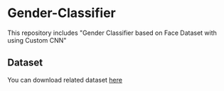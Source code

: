 # Gender-Classifier
This repository includes "Gender Classifier based on Face Dataset with using Custom CNN"

## Dataset
You can download related dataset [here](https://www.kaggle.com/datasets/rashikrahmanpritom/gender-recognition-dataset/data)

